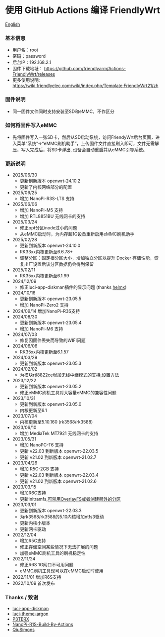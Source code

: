 # 使用 GitHub Actions 编译 FriendlyWrt
[English](README_en.md)
### 基本信息 
- 用户名：root
- 密码：password
- 后台IP：192.168.2.1
- 固件下载地址： https://github.com/friendlyarm/Actions-FriendlyWrt/releases
- 更多使用说明: https://wiki.friendlyelec.com/wiki/index.php/Template:FriendlyWrt21/zh
### 固件说明
- 同一固件文件同时支持安装至SD和eMMC，不作区分
### 如何将固件写入eMMC  
- 先将固件写入一张SD卡，然后从SD启动系统，访问FriendyWrt后台页面，进入菜单“系统”->“eMMC刷机助手”，上传固件文件直接刷入即可，文件无需解压，写入完成后，将SD卡弹出, 设备会自动重启并从eMMC引导系统。
### 更新说明
* 2025/06/30
    *  更新到新版本 openwrt-24.10.2
    *  更新了内核网络部分的配置
* 2025/06/25
    *  增加 NanoPi-R3S-LTS 支持
* 2025/06/06
    *  增加 NanoPi-M5 支持
    *  增加 RTL8851BU 无线网卡的支持
* 2025/03/24
    *  修正opt分区inode过小的问题
    *  从eMMC启动时，为内存超1G设备重新启用eMMC刷机助手
* 2025/02/28
    *  更新到新版本 openwrt-24.10.0
    *  RK33xx内核更新至6.6.78+
    *  调整分区：固定根分区大小，增加独立分区以提升 Docker 存储性能，恢复出厂设置后该分区数据仍会得到保留
* 2025/02/11
    *  RK35xx内核更新至6.1.99
* 2024/12/09
    *  修正luci-app-diskman插件的显示问题 (thanks [helmx](https://github.com/helmx))
* 2024/10/16
    *  更新到新版本 openwrt-23.05.5
    *  增加 NanoPi-Zero2 支持
* 2024/09/14 增加NanoPi-R3S支持
* 2024/08/30
    *  更新到新版本 openwrt-23.05.4
    *  增加 NanoPi-M6 支持
* 2024/07/03
    *  修复因固件丢失而导致的WIFI问题
* 2024/06/06
    *  RK35xx内核更新至6.1.57
* 2024/03/29
    *  更新到新版本 openwrt-23.05.3
* 2024/02/02
    *  为模块rtl8822ce增加无线中继模式的支持,[设置方法](https://wiki.friendlyelec.com/wiki/index.php/NanoPi_R5C/zh#.E6.97.A0.E7.BA.BF.E4.B8.AD.E7.BB.A7.E6.A8.A1.E5.BC.8F)
* 2023/12/22
    *  更新到新版本 openwrt-23.05.2
    *  修正eMMC刷机工具对大容量eMMC的兼容性问题
* 2023/10/31
    *  更新到新版本 openwrt-23.05.0
    *  内核更新至6.1
* 2023/07/04
    *  内核更新至5.10.160 (rk3568/rk3588)
* 2023/06/10
    *  增加 MediaTek MT7921 无线网卡的支持
* 2023/05/31
    *  增加 NanoPC-T6 支持
    *  更新 v22.03 到新版本 openwrt-22.03.5
    *  更新 v21.02 到新版本 openwrt-21.02.7
* 2023/04/26
    *  增加 R5C-2GB 支持
    *  更新 v22.03 到新版本 openwrt-22.03.4
    *  更新 v21.02 到新版本 openwrt-21.02.6
* 2023/03/15
    *  增加R6C支持
    *  更新initramfs,[可禁用OverlayFS或者创建额外的分区](https://wiki.friendlyelec.com/wiki/index.php/How_to_use_overlayfs_on_Linux/zh)
* 2023/03/01
    *  更新到新版本 openwrt-22.03.3
    *  为rk3568/rk3588的5.10内核增加ntfs3驱动
    *  更新内核小版本
    *  更新网卡驱动
* 2022/12/04
    *  增加R5C支持
    *  修正存储空间某些情况下无法扩展的问题
    *  加强eMMC刷机工具的刷机稳定性
* 2022/11/24
    *  修正R6S 1G网口不可用问题  
    *  eMMC刷机工具现可以在eMMC启动时使用  
* 2022/11/01 增加R6S支持
* 2022/10/09 首次发布
### Thanks / 致谢
- [luci-app-diskman](https://github.com/lisaac/luci-app-diskman)
- [luci-theme-argon](https://github.com/jerrykuku/luci-theme-argon)
- [P3TERX](https://github.com/P3TERX/Actions-OpenWrt)
- [NanoPi-R1S-Build-By-Actions](https://github.com/skytotwo/NanoPi-R1S-Build-By-Actions)
- [QiuSimons](https://github.com/QiuSimons/YAOF)

